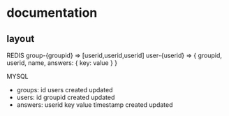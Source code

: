 # documentation

## layout

REDIS
group-{groupid} => [userid,userid,userid]
user-{userid} => { groupid, userid, name, answers: { key: value } }

MYSQL
- groups:
    id
    users
    created
    updated
- users:
    id
    groupid
    created
    updated
- answers:
    userid
    key
    value
    timestamp
    created
    updated